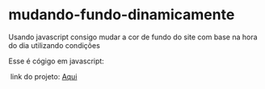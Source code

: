 # mudando-fundo-dinamicamente
Usando javascript consigo mudar a cor de fundo do site com base na hora do dia utilizando condições 

Esse é cógigo em javascript:
<div> 
<img src="D:\html e css\javaScript\mudando-fundo-dinamicamente\code.png"alt=""</div>
link do projeto: <a href="https://deivison1.github.io/mudando-fundo-dinamicamente/">Aqui</a>
